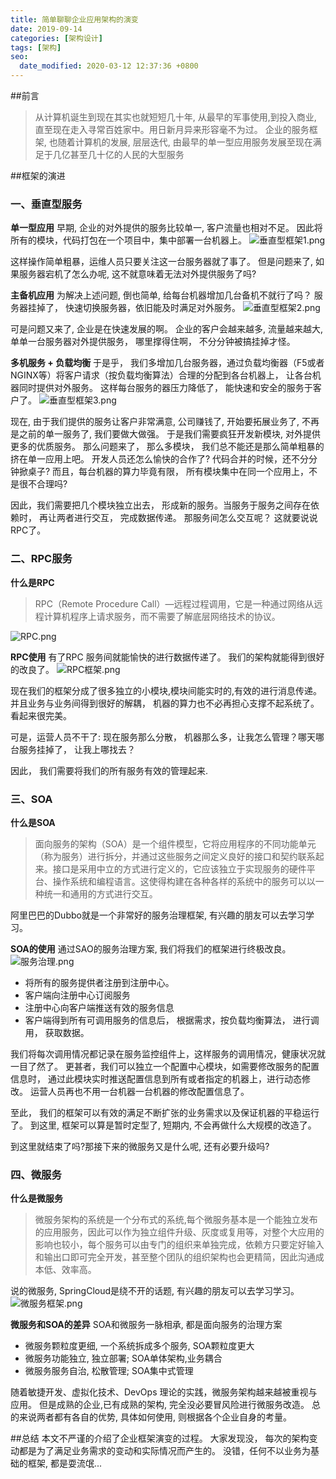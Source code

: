 ```yaml
---
title: 简单聊聊企业应用架构的演变
date: 2019-09-14
categories: [架构设计]
tags: [架构]
seo:
  date_modified: 2020-03-12 12:37:36 +0800
---
```


##前言
> 从计算机诞生到现在其实也就短短几十年, 从最早的军事使用,到投入商业, 直至现在走入寻常百姓家中。用日新月异来形容毫不为过。
企业的服务框架, 也随着计算机的发展, 层层迭代, 由最早的单一型应用服务发展至现在满足于几亿甚至几十亿的人民的大型服务

##框架的演进
### 一、垂直型服务
**单一型应用**
早期, 企业的对外提供的服务比较单一, 客户流量也相对不足。 因此将所有的模块，代码打包在一个项目中，集中部署一台机器上。
![垂直型框架1.png](resources/86D23C4EE948472FF573196853709C06.png)

这样操作简单粗暴，运维人员只要关注这一台服务器就了事了。
但是问题来了, 如果服务器宕机了怎么办呢, 这不就意味着无法对外提供服务了吗?

**主备机应用**
为解决上述问题, 倒也简单, 给每台机器增加几台备机不就行了吗？
服务器挂掉了， 快速切换服务器，依旧能及时满足对外服务。
![垂直型框架2.png](resources/3A27764A8295A790511BE08DBE1A4963.png)

可是问题又来了, 企业是在快速发展的啊。
企业的客户会越来越多, 流量越来越大, 单单一台服务器对外提供服务， 哪里撑得住啊， 不分分钟被搞挂掉才怪。


**多机服务 + 负载均衡**
于是乎， 我们多增加几台服务器，通过负载均衡器（F5或者NGINX等）将客户请求（按负载均衡算法）合理的分配到各台机器上， 让各台机器同时提供对外服务。 这样每台服务的器压力降低了， 能快速和安全的服务于客户了。
![垂直型框架3.png](resources/C034A1151A1FF34421CE5B22ED5049AF.png)

现在, 由于我们提供的服务让客户非常满意, 公司赚钱了, 开始要拓展业务了, 不再是之前的单一服务了, 我们要做大做强。
于是我们需要疯狂开发新模块, 对外提供更多的优质服务。
那么问题来了， 那么多模块， 我们总不能还是那么简单粗暴的挤在单一应用上吧。
开发人员还怎么愉快的合作了? 代码合并的时候，还不分分钟掀桌子?
而且，每台机器的算力毕竟有限， 所有模块集中在同一个应用上，不是很不合理吗?

因此，我们需要把几个模块独立出去， 形成新的服务。当服务于服务之间存在依赖时， 再让两者进行交互， 完成数据传递。
那服务间怎么交互呢？ 这就要说说RPC了。
### 二、RPC服务
**什么是RPC**
>RPC（Remote Procedure Call）—远程过程调用，它是一种通过网络从远程计算机程序上请求服务，而不需要了解底层网络技术的协议。

![RPC.png](resources/10EC297904B02115E41A15E717090339.png)

**RPC使用**
有了RPC 服务间就能愉快的进行数据传递了。
我们的架构就能得到很好的改良了。
![RPC框架.png](resources/714D3DA903F592110AEEC974EB9E0FC7.png)

现在我们的框架分成了很多独立的小模块,模块间能实时的,有效的进行消息传递。
并且业务与业务间得到很好的解耦， 机器的算力也不必再担心支撑不起系统了。看起来很完美。

可是，运营人员不干了: 现在服务那么分散， 机器那么多，让我怎么管理？哪天哪台服务挂掉了， 让我上哪找去？

因此， 我们需要将我们的所有服务有效的管理起来.

### 三、SOA
**什么是SOA**
> 面向服务的架构（SOA）是一个组件模型，它将应用程序的不同功能单元（称为服务）进行拆分，并通过这些服务之间定义良好的接口和契约联系起来。接口是采用中立的方式进行定义的，它应该独立于实现服务的硬件平台、操作系统和编程语言。这使得构建在各种各样的系统中的服务可以以一种统一和通用的方式进行交互。

阿里巴巴的Dubbo就是一个非常好的服务治理框架, 有兴趣的朋友可以去学习学习。

**SOA的使用**
通过SAO的服务治理方案, 我们将我们的框架进行终极改良。
![服务治理.png](resources/2FFEADFD5E47FF044D06ECA7382060CC.png )

* 将所有的服务提供者注册到注册中心。
* 客户端向注册中心订阅服务
* 注册中心向客户端推送有效的服务信息
* 客户端得到所有可调用服务的信息后， 根据需求，按负载均衡算法， 进行调用， 获取数据。

我们将每次调用情况都记录在服务监控组件上，这样服务的调用情况，健康状况就一目了然了。
更甚者，我们可以独立一个配置中心模块，如需要修改服务的配置信息时， 通过此模块实时推送配置信息到所有或者指定的机器上，进行动态修改。
运营人员再也不用一台机器一台机器的修改配置信息了。

至此， 我们的框架可以有效的满足不断扩张的业务需求以及保证机器的平稳运行了。
到这里, 框架可以算是暂时定型了, 短期内, 不会再做什么大规模的改造了。

到这里就结束了吗?那接下来的微服务又是什么呢, 还有必要升级吗?
### 四、微服务
**什么是微服务**
>微服务架构的系统是一个分布式的系统,每个微服务基本是一个能独立发布的应用服务，因此可以作为独立组件升级、灰度或复用等，对整个大应用的影响也较小，每个服务可以由专门的组织来单独完成，依赖方只要定好输入和输出口即可完全开发，甚至整个团队的组织架构也会更精简，因此沟通成本低、效率高。

说的微服务, SpringCloud是绕不开的话题, 有兴趣的朋友可以去学习学习。
![微服务框架.png](resources/644255ADD23E3F146B7142DCB7E3F811.png)

**微服务和SOA的差异**
SOA和微服务一脉相承, 都是面向服务的治理方案
* 微服务颗粒度更细, 一个系统拆成多个服务, SOA颗粒度更大
* 微服务功能独立, 独立部署; SOA单体架构,业务耦合
* 微服务服务自治, 松散管理; SOA集中式管理

随着敏捷开发、虚拟化技术、DevOps 理论的实践，微服务架构越来越被重视与应用。
但是成熟的企业,已有成熟的架构, 完全没必要冒风险进行微服务改造。
总的来说两者都有各自的优势, 具体如何使用, 则根据各个企业自身的考量。

##总结
本文不严谨的介绍了企业框架演变的过程。
大家发现没， 每次的架构变动都是为了满足业务需求的变动和实际情况而产生的。
没错，任何不以业务为基础的框架, 都是耍流氓...